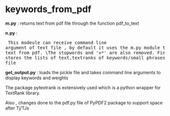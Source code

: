 # keywords_from_pdf

**m.py**           : returns text from pdf file through the function pdf_to_text 

**n.py**           : <pre> This modeule can receive command line argument of text file ,
                     by default it uses the m.py module to extract text from pdf.
                     \The stopwords and 'v*' are also removed. 
                     Finally,It stores the lists of text,textranks of keywords/small phrases in a pickle file</pre>

**get_output.py**  : loads the pickle file and takes command line arguments to display keywords and weights

The package pytextrank is extensively used which is a python wrapper for TextRank library.

Also , changes done to the pdf.py file of PyPDF2 package to support space after Tj/TJs 
